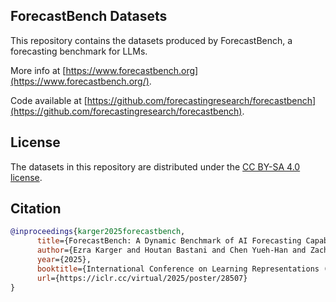 ## ForecastBench Datasets

This repository contains the datasets produced by ForecastBench, a forecasting benchmark for
LLMs.

More info at [https://www.forecastbench.org](https://www.forecastbench.org/).

Code available at [https://github.com/forecastingresearch/forecastbench](https://github.com/forecastingresearch/forecastbench).

## License

The datasets in this repository are distributed under the [CC BY-SA 4.0 license](https://creativecommons.org/licenses/by-sa/4.0/legalcode).

## Citation

```bibtex
@inproceedings{karger2025forecastbench,
      title={ForecastBench: A Dynamic Benchmark of AI Forecasting Capabilities},
      author={Ezra Karger and Houtan Bastani and Chen Yueh-Han and Zachary Jacobs and Danny Halawi and Fred Zhang and Philip E. Tetlock},
      year={2025},
      booktitle={International Conference on Learning Representations (ICLR)},
      url={https://iclr.cc/virtual/2025/poster/28507}
}
```
